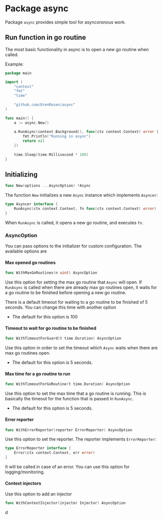 # Package async

Package `async` provides simple tool for asyncoronous work.

## Run function in go routine
The most basic functionality in async is to open a new go routine when called.

Example:

```go
package main

import (
	"context"
	"fmt"
	"time"
	
	"github.com/OrenRosen/async"
)

func main() {
	a := async.New()
	
	a.RunAsync(context.Background(), func(ctx context.Context) error {
		fmt.Println("Running in async")
		return nil
	})
	
	time.Sleep(time.Millisecond * 100)
}
```
## Initializing
```go
func New(options ...AsyncOption) *Async
```
The function `New` initializes a new `Async` instance which implements `Asyncer`:
```go
type Asyncer interface {
    RunAsync(ctx context.Context, fn func(ctx context.Context) error)
}
```
When `RunAsync` is called, it opens a new go routine, and executes `fn`.

### AsyncOption
You can pass options to the initializer for custom configuration. The available options are

#### Max opened go routines
```go
func WithMaxGoRoutines(n uint) AsyncOption
```
Use this option for setting the max go routine that `Async` will open. If `RunAsync` is called when there are already max go routines open, it waits for a go routine to be finished before opening a new go routine.

There is a default timeout for waiting to a go routine to be finished of 5 seconds. You can change this time with another option

- The default for this option is 100

#### Timeout to wait for go routine to be finished
```go
func WithTimeoutForGuard(t time.Duration) AsyncOption
```
Use this option in order to set the timeout which `Async` waits when there are max go routines open.

- The default for this option is 5 seconds.

#### Max time for a go routine to run
```go
func WithTimeoutForGoRoutine(t time.Duration) AsyncOption
```
Use this option to set the max time that a go routine is running. This is basically the timeout for the function that is passed in `RunAsync`.  
- The default for this option is 5 seconds.


#### Error reporter
```go
func WithErrorReporter(reporter ErrorReporter) AsyncOption
```
Use this option to set the reporter. The reporter implements `ErrorReporter`:
```go
type ErrorReporter interface {
	Error(ctx context.Context, err error)
}
```
It will be called in case of an error. You can use this option for logging/monitoring.

#### Context injectors
Use this option to add an injector
```go
func WithContextInjector(injector Injector) AsyncOption
```















d